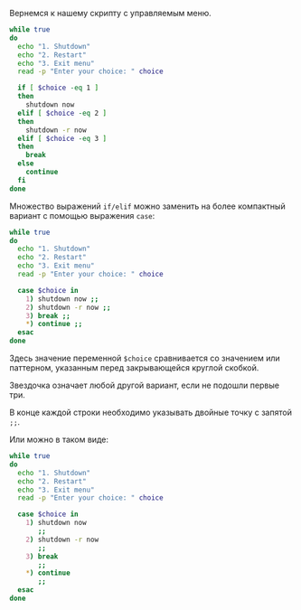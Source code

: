 Вернемся к нашему скрипту с управляемым меню.

```bash
while true
do
  echo "1. Shutdown"
  echo "2. Restart"
  echo "3. Exit menu"
  read -p "Enter your choice: " choice

  if [ $choice -eq 1 ]
  then
    shutdown now
  elif [ $choice -eq 2 ]
  then
    shutdown -r now
  elif [ $choice -eq 3 ]
  then
    break
  else
    continue
  fi
done
```

Множество выражений `if/elif` можно заменить на более компактный вариант с помощью выражения `case`:

```bash
while true
do
  echo "1. Shutdown"
  echo "2. Restart"
  echo "3. Exit menu"
  read -p "Enter your choice: " choice

  case $choice in
    1) shutdown now ;;
    2) shutdown -r now ;;
    3) break ;;
    *) continue ;;
  esac
done
```

Здесь значение переменной `$choice` сравнивается со значением или паттерном, указанным перед закрывающейся круглой скобкой.

Звездочка означает любой другой вариант, если не подошли первые три.

В конце каждой строки необходимо указывать двойные точку с запятой `;;`.

Или можно в таком виде:

```bash
while true
do
  echo "1. Shutdown"
  echo "2. Restart"
  echo "3. Exit menu"
  read -p "Enter your choice: " choice

  case $choice in
    1) shutdown now
       ;;
    2) shutdown -r now
       ;;
    3) break
       ;;
    *) continue
       ;;
  esac
done
```